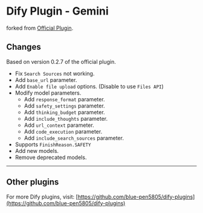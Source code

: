 # Dify Plugin - Gemini

forked from [Official Plugin](https://github.com/langgenius/dify-official-plugins/tree/main/models/gemini).

## Changes

Based on version 0.2.7 of the official plugin.

- Fix `Search Sources` not working.
- Add `base_url` parameter.
- Add `Enable file upload` options. (Disable to use `Files API`)
- Modify model parameters.
  - Add `response_format` parameter.
  - Add `safety_settings` parameter.
  - Add `thinking_budget` parameter.
  - Add `include_thoughts` parameter.
  - Add `url_context` parameter.
  - Add `code_execution` parameter.
  - Add `include_search_sources` parameter.
- Supports `FinishReason.SAFETY`
- Add new models.
- Remove deprecated models.

---

## Other plugins

For more Dify plugins, visit: [https://github.com/blue-pen5805/dify-plugins](https://github.com/blue-pen5805/dify-plugins)
